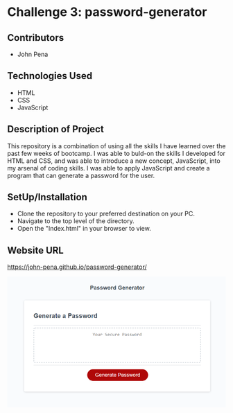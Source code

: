 # Challenge 3: password-generator


## Contributors
- John Pena

## Technologies Used
- HTML
- CSS
- JavaScript

## Description of Project
This repository is a combination of using all the skills I have learned over the past few weeks of bootcamp. I was able to buld-on the skills I developed for HTML and CSS, and was able to introduce a new concept, JavaScript, into my arsenal of coding skills. I was able to apply JavaScript and create a program that can generate a password for the user.

## SetUp/Installation
- Clone the repository to your preferred destination on your PC.
- Navigate to the top level of the directory.
- Open the "Index.html" in your browser to view.

## Website URL
https://john-pena.github.io/password-generator/

![My Image](assets\images\website-screenshot.png)

